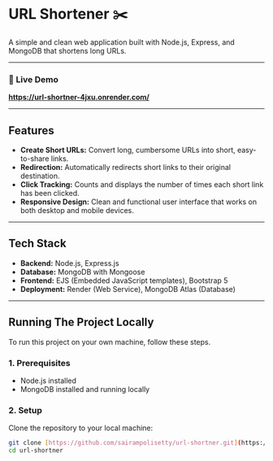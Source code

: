 # URL Shortener ✂️

A simple and clean web application built with Node.js, Express, and MongoDB that shortens long URLs.

---

### 🔴 Live Demo

**https://url-shortner-4jxu.onrender.com/**

---

## Features

* **Create Short URLs:** Convert long, cumbersome URLs into short, easy-to-share links.
* **Redirection:** Automatically redirects short links to their original destination.
* **Click Tracking:** Counts and displays the number of times each short link has been clicked.
* **Responsive Design:** Clean and functional user interface that works on both desktop and mobile devices.

---

## Tech Stack

* **Backend:** Node.js, Express.js
* **Database:** MongoDB with Mongoose
* **Frontend:** EJS (Embedded JavaScript templates), Bootstrap 5
* **Deployment:** Render (Web Service), MongoDB Atlas (Database)

---

## Running The Project Locally

To run this project on your own machine, follow these steps.

### 1. Prerequisites

* Node.js installed
* MongoDB installed and running locally

### 2. Setup

Clone the repository to your local machine:
```bash
git clone [https://github.com/sairampolisetty/url-shortner.git](https://github.com/sairampolisetty/url-shortner.git)
cd url-shortner

